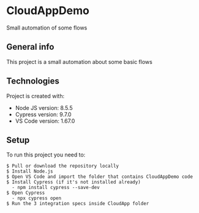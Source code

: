 # CloudAppDemo
Small automation of some flows


## General info
This project is a small automation about some basic flows
	
## Technologies
Project is created with:
* Node JS version: 8.5.5
* Cypress version: 9.7.0
* VS Code version: 1.67.0
	
## Setup
To run this project you need to:

```
$ Pull or download the repository locally
$ Install Node.js
$ Open VS Code and import the folder that contains CloudAppDemo code
$ Install Cypress (if it's not installed already)
  - npm install cypress --save-dev
$ Open Cypress
  - npx cypress open
$ Run the 3 integration specs inside CloudApp folder
```
